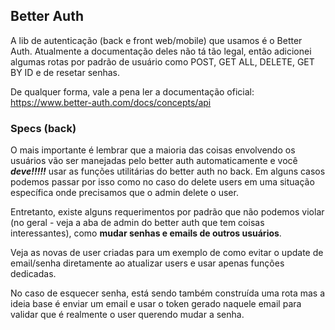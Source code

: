 ## Better Auth
A lib de autenticação (back e front web/mobile) que usamos é o Better Auth. Atualmente a documentação deles não tá tão legal, então adicionei algumas rotas por padrão de usuário como POST, GET ALL, DELETE, GET BY ID e de resetar senhas.

De qualquer forma, vale a pena ler a documentação oficial: https://www.better-auth.com/docs/concepts/api

### Specs (back)
O mais importante é lembrar que a maioria das coisas envolvendo os usuários vão ser manejadas pelo better auth automaticamente e você ***deve!!!!!*** usar as funções utilitárias do better auth no back.
Em alguns casos podemos passar por isso como no caso do delete users em uma situação específica onde precisamos que o admin delete o user.

Entretanto, existe alguns requerimentos por padrão que não podemos violar (no geral - veja a aba de admin do better auth que tem coisas interessantes), como **mudar senhas e emails de outros usuários**.

Veja as novas de user criadas para um exemplo de como evitar o update de email/senha diretamente ao atualizar users e usar apenas funções dedicadas.

No caso de esquecer senha, está sendo também construída uma rota mas a ideia base é enviar um email e usar o token gerado naquele email para validar que é realmente o user querendo mudar a senha.